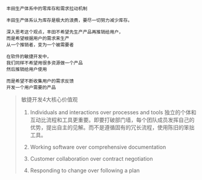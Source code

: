 
```
丰田生产体系中的零库存和需求拉动机制

丰田生产体系认为库存是极大的浪费，要尽一切努力减少库存。

深入思考这个观点，丰田不希望先生产产品再推销给用户，
而是希望根据用户的需求来生产
从一个推销者，变为一个被需要者

在软件的敏捷开发中，
我们同样不希望用很多资源做一个产品
然后推销给用户使用

而是希望不断收集用户的需求反馈
开发一个用户需要的产品
```



> 敏捷开发4大核心价值观
>
> 1. Individuals and interactions over processes and tools
> 独立的个体和互动比流程和工具更重要。即要打破部门墙，每个团队成员发挥自己的优势，提出自主的见解。而不是遵循固有的冗长流程，使用陈旧的笨拙工具。
> 2. Working software over comprehensive documentation
> 
> 3. Customer collaboration over contract negotiation
> 4. Responding to change over following a plan

```